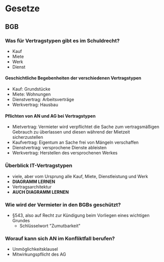 # Gesetze
## BGB
### Was für Vertragstypen gibt es im Schuldrecht?
* Kauf
* Miete
* Werk
* Dienst

#### Geschichtliche Begebenheiten der verschiedenen Vertragstypen
* Kauf: Grundstücke
* Miete: Wohnungen
* Dienstvertrag: Arbeitsverträge
* Werkvertrag: Hausbau

#### Pflichten von AN und AG bei Vertragstypen
* Mietvertrag: Vermieter wird verpflichtet die Sache zum vertragsmäßigen Gebrauch zu überlassen und diesen während der Mietzeit sicherzustellen
* Kaufvertrag: Eigentum an Sache frei von Mängeln verschaffen
* Dienstvertrag: versprochene Dienste ableisten
* Werkvertrag: Herstellen des versprochenen Werkes

### Überblick IT-Vertragstypen
* viele, aber vom Ursprung alle Kauf, Miete, Dienstleistung und Werk
* **DIAGRAMM LERNEN**
* Vertragsarchitektur
* **AUCH DIAGRAMM LERNEN**

### Wie wird der Vermieter in den BGBs geschützt?
* §543, also auf Recht zur Kündigung beim Vorliegen eines wichtigen Grundes
    * Schlüsselwort "Zumutbarkeit"

### Worauf kann sich AN im Konfliktfall berufen? 
* Unmöglichkeitsklausel
* Mitwirkungspflicht des AG
